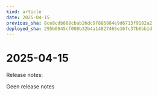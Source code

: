 ```yaml
---
kind: article
date: 2025-04-15
previous_sha: 8ce8cdb888cbab26dc9f886884e9d6713f9182a2
deployed_sha: 295b0845cf008b32b4a14827465e16fc37b6bb1d
---
```


# 2025-04-15

Release notes:

Geen release notes
